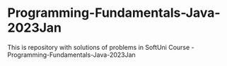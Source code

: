 # Programming-Fundamentals-Java-2023Jan
This is repository with solutions of problems in SoftUni Course - Programming-Fundamentals-Java-2023Jan
